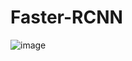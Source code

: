 # Faster-RCNN

![image](https://github.com/Rishika0702/Faster-RCNN/assets/73593792/8e75d06a-c7f0-44b7-89d4-820338507007)
